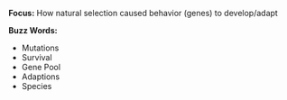 **Focus:** How natural selection caused behavior (genes) to develop/adapt

**Buzz Words:** 
- Mutations
- Survival
- Gene Pool
- Adaptions
- Species